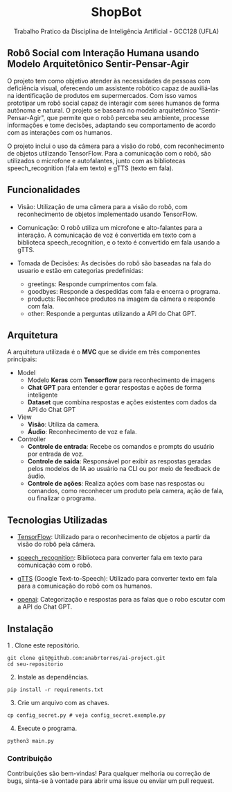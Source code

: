 <h1 align="center">
    ShopBot
</h1>
<p align="center"> Trabalho Pratico da Disciplina de Inteligência Artificial - GCC128 (UFLA) </p>


## Robô Social com Interação Humana usando Modelo Arquitetônico Sentir-Pensar-Agir

O projeto tem como objetivo atender às necessidades de pessoas com deficiência visual, oferecendo um assistente robótico capaz de auxiliá-las na identificação de produtos em supermercados. Com isso vamos prototipar um robô social capaz de interagir com seres humanos de forma autônoma e natural. O projeto se baseará no modelo arquitetônico "Sentir-Pensar-Agir", que permite que o robô perceba seu ambiente, processe informações e tome decisões, adaptando seu comportamento de acordo com as interações com os humanos.

O projeto inclui o uso da câmera para a visão do robô, com reconhecimento de objetos utilizando TensorFlow. Para a comunicação com o robô, são utilizados o microfone e autofalantes, junto com as bibliotecas speech_recognition (fala em texto) e gTTS (texto em fala).

## Funcionalidades
- Visão: Utilização de uma câmera para a visão do robô, com reconhecimento de objetos implementado usando TensorFlow.

- Comunicação: O robô utiliza um microfone e alto-falantes para a interação. A comunicação de voz é convertida em texto com a biblioteca speech_recognition, e o texto é convertido em fala usando a gTTS.

- Tomada de Decisões: As decisões do robô são baseadas na fala do usuario e estão em categorias predefinidas:

    - greetings: Responde cumprimentos com fala.
    - goodbyes: Responde a despedidas com fala e encerra o programa.
    - products: Reconhece produtos na imagem da câmera e responde com fala.
    - other: Responde a perguntas utilizando a API do Chat GPT.

## Arquitetura

A arquitetura utilizada é o <b>MVC</b> que se divide em três componentes principais:

- Model
    - Modelo <b>Keras</b> com <b>Tensorflow</b> para reconhecimento de imagens
    - <b>Chat GPT</b> para entender e gerar respostas e ações de forma inteligente
    - <b>Dataset</b> que combina respostas e ações existentes com dados da API do Chat GPT
- View
    - <b>Visão</b>: Utiliza da camera.
    - <b>Áudio</b>: Reconhecimento de voz e fala.
- Controller
    - <b>Controle de entrada</b>: Recebe os comandos e prompts do usuário por entrada de voz.
    - <b>Controle de saida</b>: Responsável por exibir as respostas geradas pelos modelos de IA ao usuário na CLI ou por meio de feedback de áudio.
    - <b>Controle de ações</b>: Realiza ações com base nas respostas ou comandos, como reconhecer um produto pela camera, ação de fala, ou finalizar o programa.


## Tecnologias Utilizadas
- <a href="https://www.tensorflow.org/?hl=pt-br">TensorFlow</a>: Utilizado para o reconhecimento de objetos a partir da visão do robô pela câmera.

- <a href="https://pypi.org/project/SpeechRecognition/">speech_recognition</a>: Biblioteca para converter fala em texto para comunicação com o robô.

- <a href="https://pypi.org/project/gTTS/">gTTS</a> (Google Text-to-Speech): Utilizado para converter texto em fala para a comunicação do robô com os humanos.

- <a href="https://platform.openai.com/docs/guides/gpt">openai</a>: Categorização e respostas para as falas que o robo escutar com a API do Chat GPT.

## Instalação

1 . Clone este repositório.
```
git clone git@github.com:anabrtorres/ai-project.git
cd seu-repositorio
```

2. Instale as dependências.
```
pip install -r requirements.txt
```

3. Crie um arquivo com as chaves.
```
cp config_secret.py # veja config_secret.exemple.py
```

4. Execute o programa.
```
python3 main.py
```


### Contribuição
Contribuições são bem-vindas! Para qualquer melhoria ou correção de bugs, sinta-se à vontade para abrir uma issue ou enviar um pull request.
